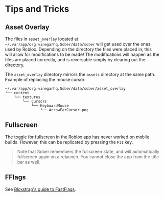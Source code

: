 # Tips and Tricks

## Asset Overlay

The files in `asset_overlay` located at `~/.var/app/org.vinegarhq.Sober/data/sober` will get used over the ones used by Roblox. Depending on the directory the files were placed in, this will allow for modifications to be made! The modifications will happen as the files are placed correctly, and is reversable simply by clearing out the directory.

The `asset_overlay` directory mirrors the `assets` directory at the same path. Example of replacing the mouse cursor:

```
~/.var/app/org.vinegarhq.Sober/data/sober/asset_overlay
└── content
    └── textures
        └── Cursors
            └── KeyboardMouse
                └── ArrowFarCursor.png
```

## Fullscreen

The toggle for fullscreen in the Roblox app has never worked on mobile builds. However, this can be replicated by pressing the `F11` key. 

> Note that Sober remembers the fullscreen state, and will automatically fullscreen again on a relaunch. You cannot close the app from the title bar as well.

## FFlags

See [Bloxstrap's guide to FastFlags](https://github.com/pizzaboxer/bloxstrap/wiki/A-guide-to-FastFlags).